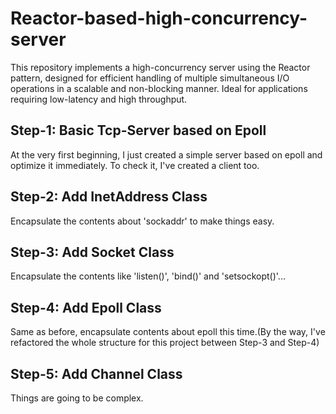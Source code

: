 # Reactor-based-high-concurrency-server
This repository implements a high-concurrency server using the Reactor pattern, designed for efficient handling of multiple simultaneous I/O operations in a scalable and non-blocking manner. Ideal for applications requiring low-latency and high throughput.

## Step-1: Basic Tcp-Server based on Epoll
At the very first beginning, I just created a simple server based on epoll and optimize it immediately. To check it, I've created a client too.

## Step-2: Add InetAddress Class
Encapsulate the contents about 'sockaddr' to make things easy.

## Step-3: Add Socket Class
Encapsulate the contents like 'listen()', 'bind()' and 'setsockopt()'...

## Step-4: Add Epoll Class
Same as before, encapsulate contents about epoll this time.(By the way, I've refactored the whole structure for this project between Step-3 and Step-4)

## Step-5: Add Channel Class
Things are going to be complex.
